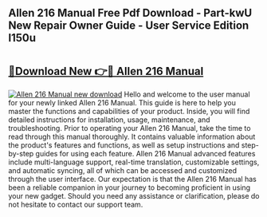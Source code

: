 ## Allen 216 Manual Free Pdf Download - Part-kwU New Repair Owner Guide - User Service Edition l150u

# <h2><a href="http://bc47025.oget.top/?id=Allen+216+Manual">🔗Download New 👉🔴 Allen 216 Manual</a></h2>

[![Allen 216 Manual new download](https://i.imgur.com/5g1atiW.png)](http://bc47025.oget.top/?id=Allen+216+Manual)
Hello and welcome to the user manual for your newly linked Allen 216 Manual. This guide is here to help you master the functions and capabilities of your product. Inside, you will find detailed instructions for installation, usage, maintenance, and troubleshooting. Prior to operating your Allen 216 Manual, take the time to read through this manual thoroughly. It contains valuable information about the product's features and functions, as well as setup instructions and step-by-step guides for using each feature. Allen 216 Manual advanced features include multi-language support, real-time translation, customizable settings, and automatic syncing, all of which can be accessed and customized through the user interface. Our expectation is that the Allen 216 Manual has been a reliable companion in your journey to becoming proficient in using your new gadget. Should you need any assistance or clarification, please do not hesitate to contact our support team.
